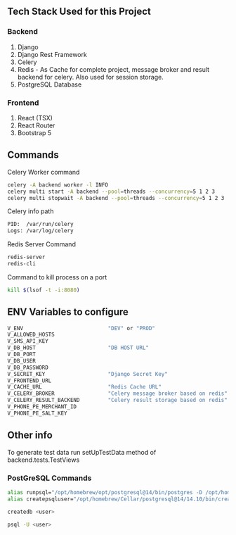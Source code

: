 ## Tech Stack Used for this Project
### Backend
1. Django
2. Django Rest Framework
3. Celery
4. Redis - As Cache for complete project, message broker and result backend for celery. Also used for session storage.
5. PostgreSQL Database

### Frontend
1. React (TSX)
2. React Router
3. Bootstrap 5

## Commands

Celery Worker command
```bash
celery -A backend worker -l INFO
celery multi start -A backend --pool=threads --concurrency=5 1 2 3
celery multi stopwait -A backend --pool=threads --concurrency=5 1 2 3
```

Celery info path
```bash
PID:  /var/run/celery
Logs: /var/log/celery
```

Redis Server Command
```bash
redis-server
redis-cli
```

Command to kill process on a port
```bash
kill $(lsof -t -i:8080)
```
## ENV Variables to configure

```bash
V_ENV                           "DEV" or "PROD"
V_ALLOWED_HOSTS
V_SMS_API_KEY 
V_DB_HOST                       "DB HOST URL"
V_DB_PORT
V_DB_USER 
V_DB_PASSWORD 
V_SECRET_KEY                    "Django Secret Key" 
V_FRONTEND_URL 
V_CACHE_URL                     "Redis Cache URL"
V_CELERY_BROKER                 "Celery message broker based on redis"
V_CELERY_RESULT_BACKEND         "Celery result storage based on redis"
V_PHONE_PE_MERCHANT_ID
V_PHONE_PE_SALT_KEY
```
## Other info

To generate test data run setUpTestData method of backend.tests.TestViews

### PostGreSQL Commands

```bash
alias runpsql="/opt/homebrew/opt/postgresql@14/bin/postgres -D /opt/homebrew/var/postgresql@14"
alias createpsqluser="/opt/homebrew/Cellar/postgresql@14/14.10/bin/createuser -s"

createdb <user>

psql -U <user>


```